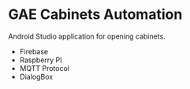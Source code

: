 # GAE Cabinets Automation

Android Studio application for opening cabinets.

* Firebase
* Raspberry PI
* MQTT Protocol
* DialogBox

